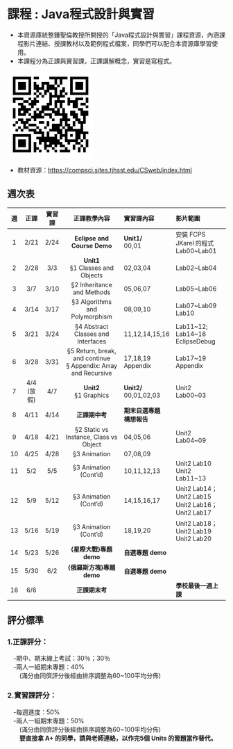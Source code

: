 # 課程 : Java程式設計與實習
* 本資源庫統整鍾聖倫教授所開授的「Java程式設計與實習」課程資源，內涵課程影片連結、授課教材以及範例程式檔案，同學們可以配合本資源庫學習使用。
* 本課程分為正課與實習課，正課講解概念，實習是寫程式。

![](./static/images/qrcode.png)
* 教材資源：https://compsci.sites.tjhsst.edu/CSweb/index.html

<!----註解符號，不顯示--->
<!---原課程網頁: http://ntustee303.weebly.com/ --->
<!----安裝教學與DEMO--->

## 週次表 
| 週  |正課|實習課|       正課教學內容       |    實習課內容    | 影片範圍 |
|:--:|:---:|:-----:|:-----------------------:|:---------------------|:---------------------------------------|
| 1  | 2/21     | 2/24      |**Eclipse and Course Demo**          | **Unit1/** <br>00,01  |安裝 FCPS JKarel 的程式<br>  Lab00~Lab01|
| 2  | 2/28     | 3/3      |**Unit1** <br> §1 Classes and Objects| 02,03,04              |Lab02~Lab04                              |
| 3  | 3/7      | 3/10       |§2 Inheritance and Methods           | 05,06,07              |Lab05~Lab06                              |
| 4  | 3/14      | 3/17      |§3 Algorithms and Polymorphism       | 08,09,10              |Lab07~Lab09 <br>  Lab10                  |
| 5  | 3/21     | 3/24      |§4 Abstract Classes and Interfaces   | 11,12,14,15,16        |Lab11\~12; Lab14~16 <br> EclipseDebug     |
| 6  | 3/28     | 3/31      |§5 Return, break, and continue <br> § Appendix: Array and Recursive   | 17,18,19 <br> Appendix         |Lab17~19 <br> Appendix     |
| 7  | 4/4<br>(放假) | 4/7 |**Unit2** <br>  §1 Graphics           | **Unit2/** <br>00,01,02,03  |Unit2 Lab00~03     |
| 8  | 4/11      | 4/14       |**正課期中考**                        | **期末自選專題<br>構想報告**      |                   |
| 9  | 4/18     | 4/21      |§2 Static vs Instance, Class vs Object | 04,05,06                  |Unit2 Lab04~09     |
| 10 | 4/25     | 4/28      |§3 Animation                           | 07,08,09                  |                   |
| 11 | 5/2     | 5/5      |§3 Animation (Cont’d)                  | 10,11,12,13               |Unit2 Lab10 <br> Unit2 Lab11~13|
| 12 | 5/9      | 5/12       |§3 Animation (Cont’d)                  | 14,15,16,17               |Unit2 Lab14；Unit2 Lab15<br>Unit2 Lab16；Unit2 Lab17 |
| 13 | 5/16     | 5/19      |§3 Animation (Cont’d)                  | 18,19,20                  |Unit2 Lab18；Unit2 Lab19<br>Unit2 Lab20 |
| 14 | 5/23     | 5/26      |**{星際大戰}專題 demo**            | **自選專題 demo**  |                                          |  
| 15 | 5/30     | 6/2      |**{俄羅斯方塊}專題 demo**          | **自選專題 demo**  |                                          |
| 16 | 6/6      |           |**正課期末考**                          |                           |**學校最後一週上課**                       |


## 評分標準
### 1.正課評分：
&emsp;-期中、期末線上考試：30％；30％<br>
&emsp;-兩人一組期末專題：40%<br>
&emsp;&emsp;(滿分由同儕評分後經由排序調整為60~100平均分佈)
### 2.實習課評分：
&emsp;-每週進度：50%<br>
&emsp;-兩人一組期末專題：50%<br>
&emsp;&emsp;(滿分由同儕評分後經由排序調整為60~100平均分佈) <br>
**&emsp;&emsp;要直接拿 A+ 的同學，請與老師連絡，以作完5個 Units 的習題當作替代。**
